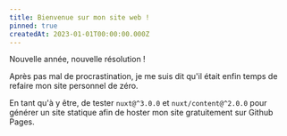 ```yaml
---
title: Bienvenue sur mon site web !
pinned: true
createdAt: 2023-01-01T00:00:00.000Z
---
```


Nouvelle année, nouvelle résolution !

Après pas mal de procrastination, je me suis dit qu'il était enfin temps de refaire mon site personnel de zéro.

En tant qu'à y être, de tester `nuxt@^3.0.0` et `nuxt/content@^2.0.0` pour générer un site statique afin de hoster mon site gratuitement sur Github Pages.
